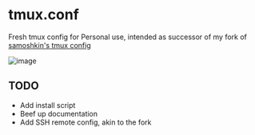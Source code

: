 # tmux.conf

Fresh tmux config for Personal use, intended as successor of my fork of [samoshkin's tmux config](https://github.com/arminveres/tmux-config)

![image](https://user-images.githubusercontent.com/45210978/214135521-e0a729af-9aed-4fac-81c5-79f189b74374.png)

## TODO

- Add install script
- Beef up documentation
- Add SSH remote config, akin to the fork
